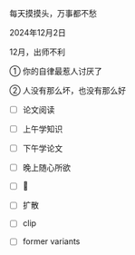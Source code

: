 每天摸摸头，万事都不愁

2024年12月2日

12月，出师不利

① 你的自律最惹人讨厌了

② 人没有那么坏，也没有那么好

- [ ] 论文阅读
- [ ] 上午学知识
- [ ] 下午学论文
- [ ] 晚上随心所欲
- [ ] 🥟
- [ ] 扩散
- [ ] clip
- [ ] former variants



